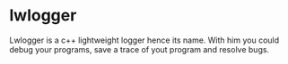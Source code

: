 # lwlogger

Lwlogger is a c++ lightweight logger hence its name. With him you could debug your programs, save a trace of yout program and resolve bugs.
